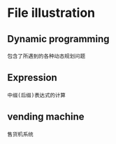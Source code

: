# File illustration

## Dynamic programming 
    包含了所遇到的各种动态规划问题 
## Expression
    中缀(后缀)表达式的计算

## vending machine
    售货机系统